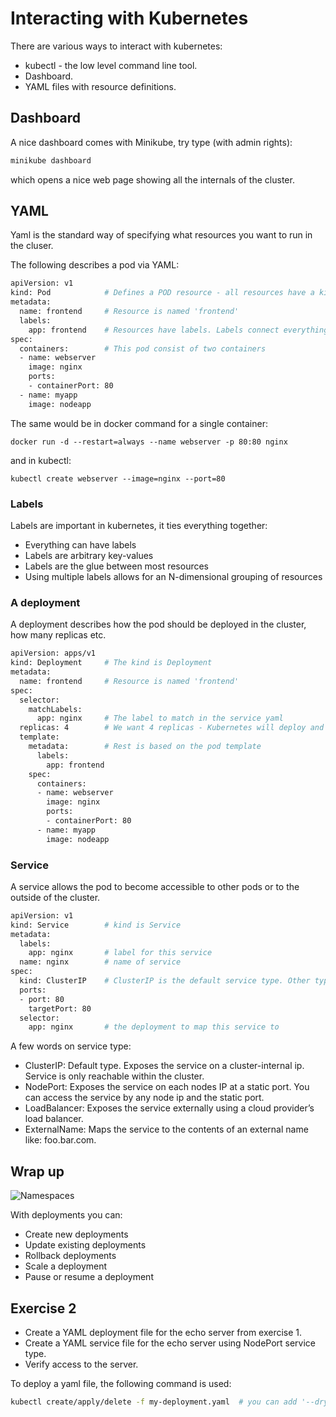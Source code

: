 # Interacting with Kubernetes

There are various ways to interact with kubernetes:

* kubectl - the low level command line tool.
* Dashboard.
* YAML files with resource definitions.

## Dashboard

A nice dashboard comes with Minikube, try type (with admin rights):

```bash
minikube dashboard
```

which opens a nice web page showing all the internals of the cluster.


## YAML

Yaml is the standard way of specifying what resources you want to run in the cluser.

The following describes a pod via YAML:

```bash
apiVersion: v1
kind: Pod            # Defines a POD resource - all resources have a kind
metadata:
  name: frontend     # Resource is named 'frontend'
  labels:
    app: frontend    # Resources have labels. Labels connect everything in Kubernetes
spec:
  containers:        # This pod consist of two containers
  - name: webserver
    image: nginx
    ports:
    - containerPort: 80
  - name: myapp
    image: nodeapp
```

The same would be in docker command for a single container:

```shell
docker run -d --restart=always --name webserver -p 80:80 nginx
```

and in kubectl:

```shell
kubectl create webserver --image=nginx --port=80
```

### Labels

Labels are important in kubernetes, it ties everything together:

* Everything can have labels
* Labels are arbitrary key-values
* Labels are the glue between most resources
* Using multiple labels allows for an N-dimensional grouping of resources

### A deployment
A deployment describes how the pod should be deployed in the cluster, how many replicas etc.

```bash
apiVersion: apps/v1
kind: Deployment     # The kind is Deployment
metadata:
  name: frontend     # Resource is named 'frontend'
spec:
  selector:
    matchLabels:
      app: nginx     # The label to match in the service yaml
  replicas: 4        # We want 4 replicas - Kubernetes will deploy and manage these for us
  template:
    metadata:        # Rest is based on the pod template
      labels:
        app: frontend
    spec:
      containers:
      - name: webserver
        image: nginx
        ports:
        - containerPort: 80
      - name: myapp
        image: nodeapp
```

### Service
A service allows the pod to become accessible to other pods or to the outside of the cluster.


```bash
apiVersion: v1
kind: Service        # kind is Service
metadata:
  labels:
    app: nginx       # label for this service
  name: nginx        # name of service
spec:
  kind: ClusterIP    # ClusterIP is the default service type. Other types are: NodePort, LoadBalancer, ExternalName
  ports:
  - port: 80
    targetPort: 80
  selector:
    app: nginx       # the deployment to map this service to
```

A few words on service type:
* ClusterIP: Default type. Exposes the service on a cluster-internal ip. Service is only reachable within the cluster.
* NodePort: Exposes the service on each nodes IP at a static port. You can access the service by any node ip and the static port.
* LoadBalancer: Exposes the service externally using a cloud provider’s load balancer.
* ExternalName: Maps the service to the contents of an external name like: foo.bar.com.

## Wrap up

![Namespaces](Images/k8s-manage-depl.png "Namespaces")

With deployments you can:

* Create new deployments
* Update existing deployments
* Rollback deployments
* Scale a deployment
* Pause or resume a deployment

## Exercise 2

* Create a YAML deployment file for the echo server from exercise 1.
* Create a YAML service file for the echo server using NodePort service type.
* Verify access to the server.

To deploy a yaml file, the following command is used:

```bash
kubectl create/apply/delete -f my-deployment.yaml  # you can add '--dry-run=true' to let kubectl verify the file
```
